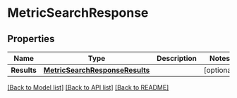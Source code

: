 # MetricSearchResponse

## Properties

Name | Type | Description | Notes
------------ | ------------- | ------------- | -------------
**Results** | [**MetricSearchResponseResults**](MetricSearchResponse_results.md) |  | [optional] 

[[Back to Model list]](../README.md#documentation-for-models) [[Back to API list]](../README.md#documentation-for-api-endpoints) [[Back to README]](../README.md)


